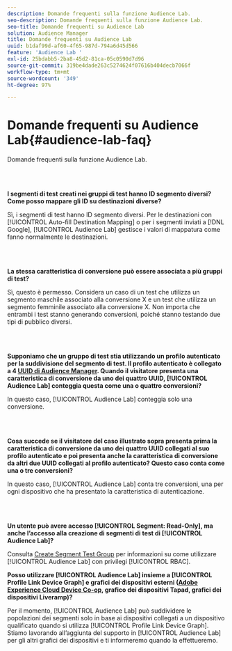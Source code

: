 ```yaml
---
description: Domande frequenti sulla funzione Audience Lab.
seo-description: Domande frequenti sulla funzione Audience Lab.
seo-title: Domande frequenti su Audience Lab
solution: Audience Manager
title: Domande frequenti su Audience Lab
uuid: b1daf99d-af60-4f65-987d-794a6d45d566
feature: 'Audience Lab '
exl-id: 25bdabb5-2ba8-45d2-81ca-05c0590d7d96
source-git-commit: 319be4dade263c5274624f07616b404decb7066f
workflow-type: tm+mt
source-wordcount: '349'
ht-degree: 97%

---
```


# Domande frequenti su Audience Lab{#audience-lab-faq}

Domande frequenti sulla funzione Audience Lab.

<!-- 

audience-lab-faq.xml

 -->

<br> 

**I segmenti di test creati nei gruppi di test hanno ID segmento diversi? Come posso mappare gli ID su destinazioni diverse?**

Sì, i segmenti di test hanno ID segmento diversi. Per le destinazioni con [!UICONTROL Auto-fill Destination Mapping] o per i segmenti inviati a [!DNL Google], [!UICONTROL Audience Lab] gestisce i valori di mappatura come fanno normalmente le destinazioni.

<br> 

**La stessa caratteristica di conversione può essere associata a più gruppi di test?**

Sì, questo è permesso. Considera un caso di un test che utilizza un segmento maschile associato alla conversione X e un test che utilizza un segmento femminile associato alla conversione X. Non importa che entrambi i test stanno generando conversioni, poiché stanno testando due tipi di pubblico diversi.

<br> 

**Supponiamo che un gruppo di test stia utilizzando un profilo autenticato per la suddivisione del segmento di test. Il profilo autenticato è collegato a 4 [UUID di Audience Manager](../reference/ids-in-aam.md). Quando il visitatore presenta una caratteristica di conversione da uno dei quattro UUID, [!UICONTROL Audience Lab] conteggia questa come una o quattro conversioni?**

In questo caso, [!UICONTROL Audience Lab] conteggia solo una conversione.

<br> 

**Cosa succede se il visitatore del caso illustrato sopra presenta prima la caratteristica di conversione da uno dei quattro UUID collegati al suo profilo autenticato e poi presenta anche la caratteristica di conversione da altri due UUID collegati al profilo autenticato? Questo caso conta come una o tre conversioni?**

In questo caso, [!UICONTROL Audience Lab] conta tre conversioni, una per ogni dispositivo che ha presentato la caratteristica di autenticazione.

<br> 

**Un utente può avere accesso [!UICONTROL Segment: Read-Only], ma anche l’accesso alla creazione di segmenti di test di [!UICONTROL Audience Lab]?**

Consulta [Create Segment Test Group](../features/audience-lab/audience-lab-manage-test-groups.md#create-test-groups) per informazioni su come utilizzare [!UICONTROL Audience Lab] con privilegi [!UICONTROL RBAC].

**Posso utilizzare [!UICONTROL Audience Lab] insieme a [!UICONTROL Profile Link Device Graph] e grafici dei dispositivi esterni ([Adobe Experience Cloud Device Co-op](https://experienceleague.adobe.com/docs/device-co-op/using/home.html), grafico dei dispositivi Tapad, grafici dei dispositivi Liveramp)?**

Per il momento, [!UICONTROL Audience Lab] può suddividere le popolazioni dei segmenti solo in base ai dispositivi collegati a un dispositivo qualificato quando si utilizza [!UICONTROL Profile Link Device Graph]. Stiamo lavorando all’aggiunta del supporto in [!UICONTROL Audience Lab] per gli altri grafici dei dispositivi e ti informeremo quando la effettueremo.
